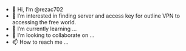 - 👋 Hi, I’m @rezac702
- 👀 I’m interested in finding server and access key for outline VPN to accessing the free world.
- 🌱 I’m currently learning ...
- 💞️ I’m looking to collaborate on ...
- 📫 How to reach me ...

<!---
rezac702/rezac702 is a ✨ special ✨ repository because its `README.md` (this file) appears on your GitHub profile.
You can click the Preview link to take a look at your changes.
--->
